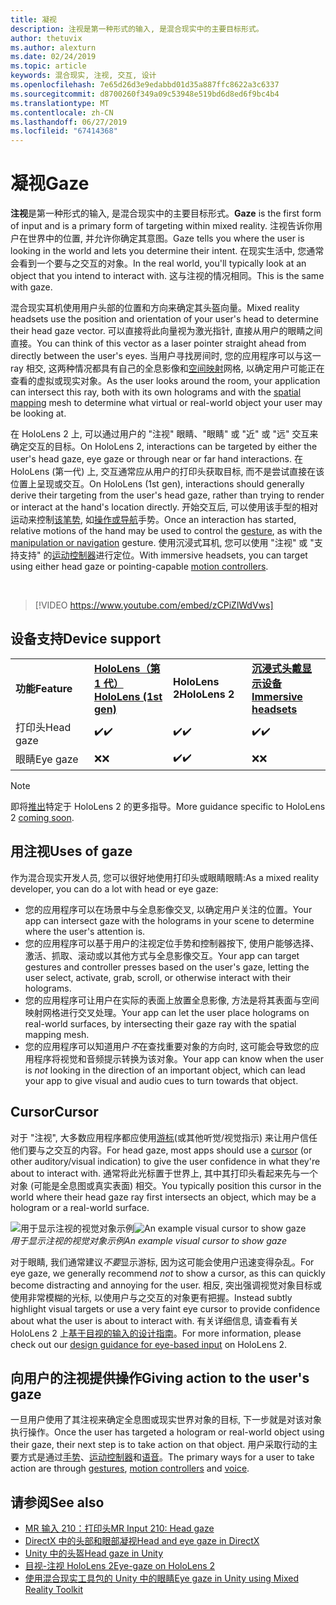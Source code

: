 ```yaml
---
title: 凝视
description: 注视是第一种形式的输入, 是混合现实中的主要目标形式。
author: thetuvix
ms.author: alexturn
ms.date: 02/24/2019
ms.topic: article
keywords: 混合现实, 注视, 交互, 设计
ms.openlocfilehash: 7e65d26d3e9edabbd01d35a887ffc8622a3c6337
ms.sourcegitcommit: d8700260f349a09c53948e519bd6d8ed6f9bc4b4
ms.translationtype: MT
ms.contentlocale: zh-CN
ms.lasthandoff: 06/27/2019
ms.locfileid: "67414368"
---
```

# <a name="gaze"></a><span data-ttu-id="7ac68-104">凝视</span><span class="sxs-lookup"><span data-stu-id="7ac68-104">Gaze</span></span>

<span data-ttu-id="7ac68-105">**注视**是第一种形式的输入, 是混合现实中的主要目标形式。</span><span class="sxs-lookup"><span data-stu-id="7ac68-105">**Gaze** is the first form of input and is a primary form of targeting within mixed reality.</span></span> <span data-ttu-id="7ac68-106">注视告诉你用户在世界中的位置, 并允许你确定其意图。</span><span class="sxs-lookup"><span data-stu-id="7ac68-106">Gaze tells you where the user is looking in the world and lets you determine their intent.</span></span> <span data-ttu-id="7ac68-107">在现实生活中, 您通常会看到一个要与之交互的对象。</span><span class="sxs-lookup"><span data-stu-id="7ac68-107">In the real world, you'll typically look at an object that you intend to interact with.</span></span> <span data-ttu-id="7ac68-108">这与注视的情况相同。</span><span class="sxs-lookup"><span data-stu-id="7ac68-108">This is the same with gaze.</span></span>

<span data-ttu-id="7ac68-109">混合现实耳机使用用户头部的位置和方向来确定其头盔向量。</span><span class="sxs-lookup"><span data-stu-id="7ac68-109">Mixed reality headsets use the position and orientation of your user's head to determine their head gaze vector.</span></span> <span data-ttu-id="7ac68-110">可以直接将此向量视为激光指针, 直接从用户的眼睛之间直接。</span><span class="sxs-lookup"><span data-stu-id="7ac68-110">You can think of this vector as a laser pointer straight ahead from directly between the user's eyes.</span></span> <span data-ttu-id="7ac68-111">当用户寻找房间时, 您的应用程序可以与这一 ray 相交, 这两种情况都具有自己的全息影像和[空间映射](spatial-mapping.md)网格, 以确定用户可能正在查看的虚拟或现实对象。</span><span class="sxs-lookup"><span data-stu-id="7ac68-111">As the user looks around the room, your application can intersect this ray, both with its own holograms and with the [spatial mapping](spatial-mapping.md) mesh to determine what virtual or real-world object your user may be looking at.</span></span>

<span data-ttu-id="7ac68-112">在 HoloLens 2 上, 可以通过用户的 "注视" 眼睛、"眼睛" 或 "近" 或 "远" 交互来确定交互的目标。</span><span class="sxs-lookup"><span data-stu-id="7ac68-112">On HoloLens 2, interactions can be targeted by either the user's head gaze, eye gaze or through near or far hand interactions.</span></span>
<span data-ttu-id="7ac68-113">在 HoloLens (第一代) 上, 交互通常应从用户的打印头获取目标, 而不是尝试直接在该位置上呈现或交互。</span><span class="sxs-lookup"><span data-stu-id="7ac68-113">On HoloLens (1st gen), interactions should generally derive their targeting from the user's head gaze, rather than trying to render or interact at the hand's location directly.</span></span> <span data-ttu-id="7ac68-114">开始交互后, 可以使用该手型的相对运动来控制[该笔势](gestures.md), 如[操作或导航](gestures.md#composite-gestures)手势。</span><span class="sxs-lookup"><span data-stu-id="7ac68-114">Once an interaction has started, relative motions of the hand may be used to control the [gesture](gestures.md), as with the [manipulation or navigation](gestures.md#composite-gestures) gesture.</span></span> <span data-ttu-id="7ac68-115">使用沉浸式耳机, 您可以使用 "注视" 或 "支持支持" 的[运动控制器](motion-controllers.md)进行定位。</span><span class="sxs-lookup"><span data-stu-id="7ac68-115">With immersive headsets, you can target using either head gaze or pointing-capable [motion controllers](motion-controllers.md).</span></span>

<br>

>[!VIDEO https://www.youtube.com/embed/zCPiZlWdVws]

## <a name="device-support"></a><span data-ttu-id="7ac68-116">设备支持</span><span class="sxs-lookup"><span data-stu-id="7ac68-116">Device support</span></span>

<table>
    <colgroup>
    <col width="25%" />
    <col width="25%" />
    <col width="25%" />
    <col width="25%" />
    </colgroup>
    <tr>
        <td><span data-ttu-id="7ac68-117"><strong>功能</strong></span><span class="sxs-lookup"><span data-stu-id="7ac68-117"><strong>Feature</strong></span></span></td>
        <td><span data-ttu-id="7ac68-118"><a href="hololens-hardware-details.md"><strong>HoloLens（第 1 代）</strong></a></span><span class="sxs-lookup"><span data-stu-id="7ac68-118"><a href="hololens-hardware-details.md"><strong>HoloLens (1st gen)</strong></a></span></span></td>
        <td><span data-ttu-id="7ac68-119"><strong>HoloLens 2</strong></span><span class="sxs-lookup"><span data-stu-id="7ac68-119"><strong>HoloLens 2</strong></span></span></td>
        <td><span data-ttu-id="7ac68-120"><a href="immersive-headset-hardware-details.md"><strong>沉浸式头戴显示设备</strong></a></span><span class="sxs-lookup"><span data-stu-id="7ac68-120"><a href="immersive-headset-hardware-details.md"><strong>Immersive headsets</strong></a></span></span></td>
    </tr>
     <tr>
        <td><span data-ttu-id="7ac68-121">打印头</span><span class="sxs-lookup"><span data-stu-id="7ac68-121">Head gaze</span></span></td>
        <td><span data-ttu-id="7ac68-122">✔️</span><span class="sxs-lookup"><span data-stu-id="7ac68-122">✔️</span></span></td>
        <td><span data-ttu-id="7ac68-123">✔️</span><span class="sxs-lookup"><span data-stu-id="7ac68-123">✔️</span></span></td>
        <td><span data-ttu-id="7ac68-124">✔️</span><span class="sxs-lookup"><span data-stu-id="7ac68-124">✔️</span></span></td>
    </tr>
     <tr>
        <td><span data-ttu-id="7ac68-125">眼睛</span><span class="sxs-lookup"><span data-stu-id="7ac68-125">Eye gaze</span></span></td>
        <td><span data-ttu-id="7ac68-126">❌</span><span class="sxs-lookup"><span data-stu-id="7ac68-126">❌</span></span></td>
        <td><span data-ttu-id="7ac68-127">✔️</span><span class="sxs-lookup"><span data-stu-id="7ac68-127">✔️</span></span></td>
        <td><span data-ttu-id="7ac68-128">❌</span><span class="sxs-lookup"><span data-stu-id="7ac68-128">❌</span></span></td>
    </tr>
</table>

> [!NOTE]
> <span data-ttu-id="7ac68-129">即将[推出](index.md#news-and-notes)特定于 HoloLens 2 的更多指导。</span><span class="sxs-lookup"><span data-stu-id="7ac68-129">More guidance specific to HoloLens 2 [coming soon](index.md#news-and-notes).</span></span>


## <a name="uses-of-gaze"></a><span data-ttu-id="7ac68-130">用注视</span><span class="sxs-lookup"><span data-stu-id="7ac68-130">Uses of gaze</span></span>

<span data-ttu-id="7ac68-131">作为混合现实开发人员, 您可以很好地使用打印头或眼睛眼睛:</span><span class="sxs-lookup"><span data-stu-id="7ac68-131">As a mixed reality developer, you can do a lot with head or eye gaze:</span></span>
* <span data-ttu-id="7ac68-132">您的应用程序可以在场景中与全息影像交叉, 以确定用户关注的位置。</span><span class="sxs-lookup"><span data-stu-id="7ac68-132">Your app can intersect gaze with the holograms in your scene to determine where the user's attention is.</span></span>
* <span data-ttu-id="7ac68-133">您的应用程序可以基于用户的注视定位手势和控制器按下, 使用户能够选择、激活、抓取、滚动或以其他方式与全息影像交互。</span><span class="sxs-lookup"><span data-stu-id="7ac68-133">Your app can target gestures and controller presses based on the user's gaze, letting the user select, activate, grab, scroll, or otherwise interact with their holograms.</span></span>
* <span data-ttu-id="7ac68-134">您的应用程序可让用户在实际的表面上放置全息影像, 方法是将其表面与空间映射网格进行交叉处理。</span><span class="sxs-lookup"><span data-stu-id="7ac68-134">Your app can let the user place holograms on real-world surfaces, by intersecting their gaze ray with the spatial mapping mesh.</span></span>
* <span data-ttu-id="7ac68-135">您的应用程序可以知道用户*不*在查找重要对象的方向时, 这可能会导致您的应用程序将视觉和音频提示转换为该对象。</span><span class="sxs-lookup"><span data-stu-id="7ac68-135">Your app can know when the user is *not* looking in the direction of an important object, which can lead your app to give visual and audio cues to turn towards that object.</span></span>

## <a name="cursor"></a><span data-ttu-id="7ac68-136">Cursor</span><span class="sxs-lookup"><span data-stu-id="7ac68-136">Cursor</span></span>

<span data-ttu-id="7ac68-137">对于 "注视", 大多数应用程序都应使用[游标](cursors.md)(或其他听觉/视觉指示) 来让用户信任他们要与之交互的内容。</span><span class="sxs-lookup"><span data-stu-id="7ac68-137">For head gaze, most apps should use a [cursor](cursors.md) (or other auditory/visual indication) to give the user confidence in what they're about to interact with.</span></span> <span data-ttu-id="7ac68-138">通常将此光标置于世界上, 其中其打印头看起来先与一个对象 (可能是全息图或真实表面) 相交。</span><span class="sxs-lookup"><span data-stu-id="7ac68-138">You typically position this cursor in the world where their head gaze ray first intersects an object, which may be a hologram or a real-world surface.</span></span>

<span data-ttu-id="7ac68-139">![用于显示注视的视觉对象示例](images/cursor.jpg)</span><span class="sxs-lookup"><span data-stu-id="7ac68-139">![An example visual cursor to show gaze](images/cursor.jpg)</span></span><br>
<span data-ttu-id="7ac68-140">*用于显示注视的视觉对象示例*</span><span class="sxs-lookup"><span data-stu-id="7ac68-140">*An example visual cursor to show gaze*</span></span>

<span data-ttu-id="7ac68-141">对于眼睛, 我们通常建议*不要*显示游标, 因为这可能会使用户迅速变得杂乱。</span><span class="sxs-lookup"><span data-stu-id="7ac68-141">For eye gaze, we generally recommend *not* to show a cursor, as this can quickly become distracting and annoying for the user.</span></span> <span data-ttu-id="7ac68-142">相反, 突出强调视觉对象目标或使用非常模糊的光标, 以使用户与之交互的对象更有把握。</span><span class="sxs-lookup"><span data-stu-id="7ac68-142">Instead subtly highlight visual targets or use a very faint eye cursor to provide confidence about what the user is about to interact with.</span></span> <span data-ttu-id="7ac68-143">有关详细信息, 请查看有关 HoloLens 2 上[基于目视的输入的设计指南](eye-tracking.md)。</span><span class="sxs-lookup"><span data-stu-id="7ac68-143">For more information, please check out our [design guidance for eye-based input](eye-tracking.md) on HoloLens 2.</span></span>

## <a name="giving-action-to-the-users-gaze"></a><span data-ttu-id="7ac68-144">向用户的注视提供操作</span><span class="sxs-lookup"><span data-stu-id="7ac68-144">Giving action to the user's gaze</span></span>

<span data-ttu-id="7ac68-145">一旦用户使用了其注视来确定全息图或现实世界对象的目标, 下一步就是对该对象执行操作。</span><span class="sxs-lookup"><span data-stu-id="7ac68-145">Once the user has targeted a hologram or real-world object using their gaze, their next step is to take action on that object.</span></span> <span data-ttu-id="7ac68-146">用户采取行动的主要方式是通过[手势](gestures.md)、[运动控制器](motion-controllers.md)和[语音](voice-input.md)。</span><span class="sxs-lookup"><span data-stu-id="7ac68-146">The primary ways for a user to take action are through [gestures](gestures.md), [motion controllers](motion-controllers.md) and [voice](voice-input.md).</span></span>

## <a name="see-also"></a><span data-ttu-id="7ac68-147">请参阅</span><span class="sxs-lookup"><span data-stu-id="7ac68-147">See also</span></span>
* [<span data-ttu-id="7ac68-148">MR 输入 210：打印头</span><span class="sxs-lookup"><span data-stu-id="7ac68-148">MR Input 210: Head gaze</span></span>](holograms-210.md)
* [<span data-ttu-id="7ac68-149">DirectX 中的头部和眼部凝视</span><span class="sxs-lookup"><span data-stu-id="7ac68-149">Head and eye gaze in DirectX</span></span>](gaze-in-directx.md)
* [<span data-ttu-id="7ac68-150">Unity 中的头盔</span><span class="sxs-lookup"><span data-stu-id="7ac68-150">Head gaze in Unity</span></span>](gaze-in-unity.md)
* [<span data-ttu-id="7ac68-151">目视-注视 HoloLens 2</span><span class="sxs-lookup"><span data-stu-id="7ac68-151">Eye-gaze on HoloLens 2</span></span>](eye-tracking.md)
* [<span data-ttu-id="7ac68-152">使用混合现实工具包的 Unity 中的眼睛</span><span class="sxs-lookup"><span data-stu-id="7ac68-152">Eye gaze in Unity using Mixed Reality Toolkit</span></span>](https://aka.ms/mrtk-eyes)
